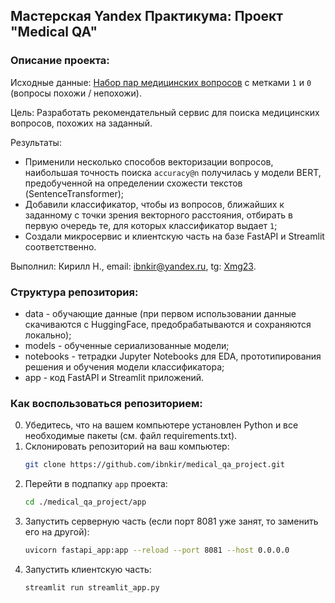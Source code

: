 ## Мастерская Yandex Практикума: Проект "Medical QA"

### Описание проекта:
Исходные данные:
[Набор пар медицинских вопросов](https://huggingface.co/datasets/medical_questions_pairs) с метками `1` и `0` (вопросы похожи / непохожи).

Цель:
Разработать рекомендательный сервис для поиска медицинских вопросов, похожих на заданный.

Результаты:
* Применили несколько способов векторизации вопросов, наибольшая точность поиска `accuracy@n` получилась у модели BERT, 
предобученной на определении схожести текстов (SentenceTransformer);
* Добавили классификатор, чтобы из вопросов, ближайших к заданному с точки зрения векторного расстояния, отбирать в первую очередь те, для которых классификатор выдает `1`;
* Создали микросервис и клиентскую часть на базе FastAPI и Streamlit соответственно.

Выполнил:
Кирилл Н., email: ibnkir@yandex.ru, tg: [Xmg23](https://t.me/Xmg23).

### Структура репозитория:
* data - обучающие данные (при первом использовании данные скачиваются с HuggingFace, предобрабатываются и сохраняются локально);
* models - обученные сериализованные модели;
* notebooks - тетрадки Jupyter Notebooks для EDA, прототипирования решения и обучения модели классификатора;
* app - код FastAPI и Streamlit приложений.

### Как воспользоваться репозиторием:
0. Убедитесь, что на вашем компьютере установлен Python и все необходимые пакеты (см. файл requirements.txt).
1. Склонировать репозиторий на ваш компьютер:
   ```bash
   git clone https://github.com/ibnkir/medical_qa_project.git
   ```
2. Перейти в подпапку `app` проекта:
   ```bash
   cd ./medical_qa_project/app
    ```
3. Запустить серверную часть (если порт 8081 уже занят, то заменить его на другой):
   ```bash
   uvicorn fastapi_app:app --reload --port 8081 --host 0.0.0.0
   ```
4. Запустить клиентскую часть:
   ```bash
   streamlit run streamlit_app.py
   ```
